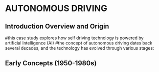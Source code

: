 #  AUTONOMOUS  DRIVING
## Introduction  Overview and Origin
#this case study explores how self driving technology is powered by artificial Intelligence (AI)
#the concept of autonomous driving dates back several decades, and the technology has evolved through various stages:
## Early Concepts (1950-1980s)

